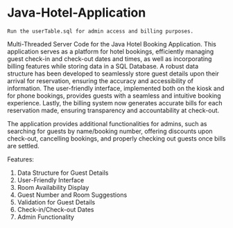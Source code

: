 # Java-Hotel-Application

`Run the userTable.sql for admin access and billing purposes.`

 Multi-Threaded Server Code for the Java Hotel Booking Application. This application serves as a platform for hotel bookings, efficiently managing guest check-in and check-out dates and times, as well as incorporating billing features while storing data in a SQL Database. A robust data structure has been developed to seamlessly store guest details upon their arrival for reservation, ensuring the accuracy and accessibility of information. The user-friendly interface, implemented both on the kiosk and for phone bookings, provides guests with a seamless and intuitive booking experience. Lastly, the billing system now generates accurate bills for each reservation made, ensuring transparency and accountability at check-out.

 The application provides additional functionalities for admins, such as searching for guests by name/booking number, offering discounts upon check-out, cancelling bookings, and properly checking out guests once bills are settled.

Features:
1. Data Structure for Guest Details
2. User-Friendly Interface
3. Room Availability Display
4. Guest Number and Room Suggestions
5. Validation for Guest Details
6. Check-in/Check-out Dates
7. Admin Functionality
